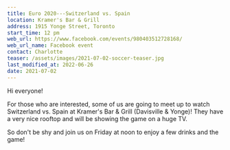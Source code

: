 ```yaml
---
title: Euro 2020---Switzerland vs. Spain
location: Kramer's Bar & Grill
address: 1915 Yonge Street, Toronto
start_time: 12 pm
web_url: https://www.facebook.com/events/980403512728168/
web_url_name: Facebook event
contact: Charlotte
teaser: /assets/images/2021-07-02-soccer-teaser.jpg
last_modified_at: 2022-06-26
date: 2021-07-02
---
```


Hi everyone!

For those who are interested, some of us are going to meet up to watch
Switzerland vs. Spain at Kramer's Bar & Grill (Davisville & Yonge)! They have a
very nice rooftop and will be showing the game on a huge TV.

So don't be shy and join us on Friday at noon to enjoy a few drinks and the
game!
